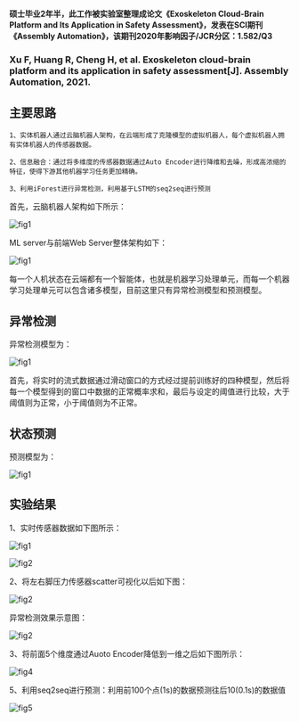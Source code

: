 #### 硕士毕业2年半，此工作被实验室整理成论文《Exoskeleton Cloud-Brain Platform and Its Application in Safety Assessment》，发表在SCI期刊《Assembly Automation》，该期刊2020年影响因子/JCR分区：1.582/Q3

### Xu F, Huang R, Cheng H, et al. Exoskeleton cloud-brain platform and its application in safety assessment[J]. Assembly Automation, 2021.

## 主要思路

	1、实体机器人通过云脑机器人架构，在云端形成了克隆模型的虚拟机器人，每个虚拟机器人拥有实体机器人的传感器数据。

    2、信息融合：通过将多维度的传感器数据通过Auto Encoder进行降维和去噪，形成高浓缩的特征，使得下游其他机器学习任务更加精确。

    3、利用iForest进行异常检测，利用基于LSTM的seq2seq进行预测

首先，云脑机器人架构如下所示：

![fig1](./picture/fig9.png "fig9")

ML server与前端Web Server整体架构如下：

![fig1](./picture/fig6.png "fig6")

每一个人机状态在云端都有一个智能体，也就是机器学习处理单元，而每一个机器学习处理单元可以包含诸多模型，目前这里只有异常检测模型和预测模型。

## 异常检测

异常检测模型为：

![fig1](./picture/fig7.png "fig7")

首先，将实时的流式数据通过滑动窗口的方式经过提前训练好的四种模型，然后将每一个模型得到的窗口中数据的正常概率求和，最后与设定的阈值进行比较，大于阈值则为正常，小于阈值则为不正常。

## 状态预测

预测模型为：

![fig1](./picture/fig8.png "fig8")


## 实验结果

1、实时传感器数据如下图所示：

![fig1](./picture/fig1.png "fig1")

![fig2](./picture/fig2.png "fig2")

2、将左右脚压力传感器scatter可视化以后如下图：

![fig2](./picture/fig10.png "fig10")

异常检测效果示意图：

![fig2](./picture/anomaly.png "anomaly")

3、将前面5个维度通过Auoto Encoder降低到一维之后如下图所示：

![fig4](./picture/fig4.png "fig4")

5、利用seq2seq进行预测：利用前100个点(1s)的数据预测往后10(0.1s)的数据值

![fig5](./picture/fig5.png "fig5")

















